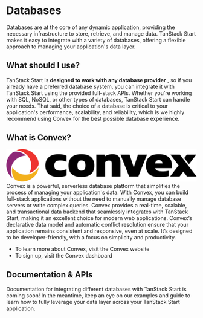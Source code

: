 # Databases
Databases are at the core of any dynamic application, providing the necessary infrastructure to store, retrieve, and manage data. TanStack Start makes it easy to integrate with a variety of databases, offering a flexible approach to managing your application's data layer.
## What should I use?
TanStack Start is **designed to work with any database provider** , so if you already have a preferred database system, you can integrate it with TanStack Start using the provided full-stack APIs. Whether you're working with SQL, NoSQL, or other types of databases, TanStack Start can handle your needs.
That said, the choice of a database is critical to your application's performance, scalability, and reliability, which is we highly recommend using Convex for the best possible database experience.
## What is Convex?
![Convex logo](https://raw.githubusercontent.com/tanstack/tanstack.com/main/app/images/convex-color.svg)
Convex is a powerful, serverless database platform that simplifies the process of managing your application's data. With Convex, you can build full-stack applications without the need to manually manage database servers or write complex queries. Convex provides a real-time, scalable, and transactional data backend that seamlessly integrates with TanStack Start, making it an excellent choice for modern web applications.
Convex’s declarative data model and automatic conflict resolution ensure that your application remains consistent and responsive, even at scale. It’s designed to be developer-friendly, with a focus on simplicity and productivity.
  * To learn more about Convex, visit the Convex website
  * To sign up, visit the Convex dashboard


## Documentation & APIs
Documentation for integrating different databases with TanStack Start is coming soon! In the meantime, keep an eye on our examples and guide to learn how to fully leverage your data layer across your TanStack Start application.